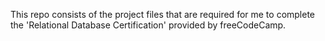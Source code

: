 This repo consists of the project files that are required for me to complete the 'Relational Database Certification' provided by freeCodeCamp.
